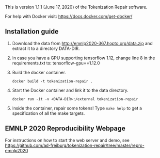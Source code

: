 This is version 1.1.1 (June 17, 2020) of the Tokenization Repair software.

For help with Docker visit: https://docs.docker.com/get-docker/

## Installation guide ##

1. Download the data from http://emnlp2020-367.hopto.org/data.zip and extract it to a directory DATA-DIR.

2. In case you have a GPU supporting tensorflow 1.12, change line 8 in the requirements.txt to:
	tensorflow-gpu==1.12.0

3. Build the docker container.

       docker build -t tokenization-repair .

4. Start the Docker container and link it to the data directory.

       docker run -it -v <DATA-DIR>:/external tokenization-repair

5. Inside the container, repair some tokens!
   Type `make help` to get a specification of all the make targets.

## EMNLP 2020 Reproducibility Webpage ##

For instructions on how to start the web server and demo, see 
https://github.com/ad-freiburg/tokenization-repair/tree/master/repro-emnlp2020
